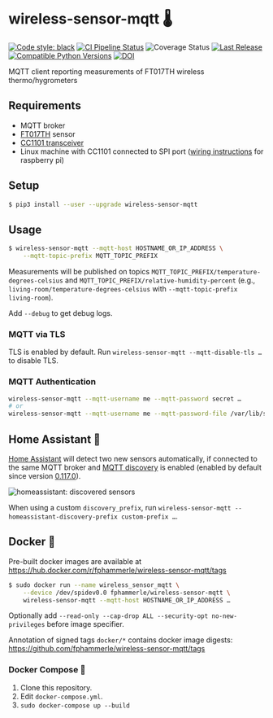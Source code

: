 # wireless-sensor-mqtt 🌡

[![Code style: black](https://img.shields.io/badge/code%20style-black-000000.svg)](https://github.com/psf/black)
[![CI Pipeline Status](https://github.com/fphammerle/wireless-sensor-mqtt/workflows/tests/badge.svg)](https://github.com/fphammerle/wireless-sensor-mqtt/actions)
![Coverage Status](https://ipfs.io/ipfs/QmP8k5H4MkfspFxQxdL2kEZ4QQWQjF8xwPYD35KvNH4CA6/20230429T090002+0200/s3.amazonaws.com/assets.coveralls.io/badges/coveralls_100.svg)
[![Last Release](https://img.shields.io/pypi/v/wireless-sensor-mqtt.svg)](https://pypi.org/project/wireless-sensor-mqtt/#history)
[![Compatible Python Versions](https://img.shields.io/pypi/pyversions/wireless-sensor-mqtt.svg)](https://pypi.org/project/wireless-sensor-mqtt/)
[![DOI](https://zenodo.org/badge/319636053.svg)](https://zenodo.org/badge/latestdoi/319636053)

MQTT client reporting measurements of FT017TH wireless thermo/hygrometers

## Requirements

* MQTT broker
* [FT017TH](https://github.com/fphammerle/FT017TH-wireless-thermometer-hygrometer-signal#product-details) sensor
* [CC1101 transceiver](https://www.ti.com/product/CC1101)
* Linux machine with CC1101 connected to SPI port
  ([wiring instructions](https://github.com/fphammerle/python-cc1101#wiring-raspberry-pi)
  for raspberry pi)

## Setup

```sh
$ pip3 install --user --upgrade wireless-sensor-mqtt
```

## Usage

```sh
$ wireless-sensor-mqtt --mqtt-host HOSTNAME_OR_IP_ADDRESS \
    --mqtt-topic-prefix MQTT_TOPIC_PREFIX
```

Measurements will be published on topics
`MQTT_TOPIC_PREFIX/temperature-degrees-celsius`
and `MQTT_TOPIC_PREFIX/relative-humidity-percent`
(e.g., `living-room/temperature-degrees-celsius`
with `--mqtt-topic-prefix living-room`).

Add `--debug` to get debug logs.

### MQTT via TLS

TLS is enabled by default.
Run `wireless-sensor-mqtt --mqtt-disable-tls …` to disable TLS.

### MQTT Authentication

```sh
wireless-sensor-mqtt --mqtt-username me --mqtt-password secret …
# or
wireless-sensor-mqtt --mqtt-username me --mqtt-password-file /var/lib/secrets/mqtt/password …
```

## Home Assistant 🏡

[Home Assistant](https://www.home-assistant.io/) will detect two new sensors automatically,
if connected to the same MQTT broker
and [MQTT discovery](https://www.home-assistant.io/docs/mqtt/discovery/) is enabled
(enabled by default since version [0.117.0](https://github.com/home-assistant/core/commit/306ee305747a4f7ba758352503f99f221f0ad85a)).

![homeassistant: discovered sensors](docs/homeassistant/developer-tools-states-v0.117.5-20201208.png)

When using a custom `discovery_prefix`, run `wireless-sensor-mqtt --homeassistant-discovery-prefix custom-prefix …`.

## Docker 🐳

Pre-built docker images are available at https://hub.docker.com/r/fphammerle/wireless-sensor-mqtt/tags

```sh
$ sudo docker run --name wireless_sensor_mqtt \
    --device /dev/spidev0.0 fphammerle/wireless-sensor-mqtt \
    wireless-sensor-mqtt --mqtt-host HOSTNAME_OR_IP_ADDRESS …
```

Optionally add `--read-only --cap-drop ALL --security-opt no-new-privileges` before image specifier.

Annotation of signed tags `docker/*` contains docker image digests: https://github.com/fphammerle/wireless-sensor-mqtt/tags

### Docker Compose 🐙

1. Clone this repository.
2. Edit `docker-compose.yml`.
3. `sudo docker-compose up --build`

